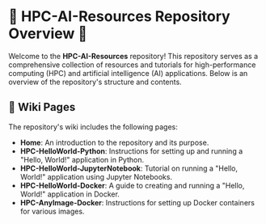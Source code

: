 # 🚀 HPC-AI-Resources Repository Overview 🌟

Welcome to the **HPC-AI-Resources** repository! This repository serves as a comprehensive collection of resources and tutorials for high-performance computing (HPC) and artificial intelligence (AI) applications. Below is an overview of the repository's structure and contents.

## 📄 Wiki Pages

The repository's wiki includes the following pages:

- **Home**: An introduction to the repository and its purpose.
- **HPC-HelloWorld-Python**: Instructions for setting up and running a "Hello, World!" application in Python.
- **HPC-HelloWorld-JupyterNotebook**: Tutorial on running a "Hello, World!" application using Jupyter Notebooks.
- **HPC-HelloWorld-Docker**: A guide to creating and running a "Hello, World!" application in Docker.
- **HPC-AnyImage-Docker**: Instructions for setting up Docker containers for various images.
